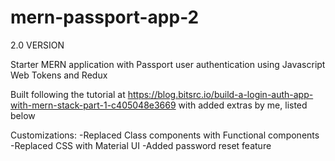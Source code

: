 # mern-passport-app-2
2.0 VERSION

Starter MERN application with Passport user authentication using Javascript Web Tokens and Redux

Built following the tutorial at https://blog.bitsrc.io/build-a-login-auth-app-with-mern-stack-part-1-c405048e3669 with added extras by me, listed below

Customizations:
    -Replaced Class components with Functional components
    <!-- -Replaced Redux with Context -->
    -Replaced CSS with Material UI
    -Added password reset feature

